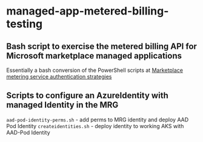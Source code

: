 # managed-app-metered-billing-testing

## Bash script to exercise the metered billing API for Microsoft marketplace managed applications

Essentially a bash conversion of the PowerShell scripts at [Marketplace metering service authentication strategies](https://docs.microsoft.com/en-us/azure/marketplace/marketplace-metering-service-authentication)

## Scripts to configure an AzureIdentity with managed Identity in the MRG

`aad-pod-identity-perms.sh` - add perms to MRG identity and deploy AAD Pod Identity
`createidentities.sh` - deploy identity to working AKS with AAD-Pod Identity

